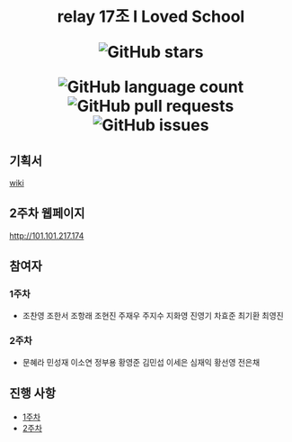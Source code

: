 <h1 align="center">
relay 17조 I Loved School
  
![GitHub stars](https://img.shields.io/github/stars/boostcamp-2020/relay_17?style=social)

![GitHub language count](https://img.shields.io/github/languages/count/boostcamp-2020/relay_17) ![GitHub pull requests](https://img.shields.io/github/issues-pr/boostcamp-2020/relay_17?color=green) ![GitHub issues](https://img.shields.io/github/issues/boostcamp-2020/relay_17)  

</h1>

## 기획서
[wiki](https://github.com/boostcamp-2020/relay_17/wiki/1%EC%A3%BC%EC%B0%A8-%EA%B8%B0%ED%9A%8D%EC%84%9C)

## 2주차 웹페이지
http://101.101.217.174

## 참여자

### 1주차
- 조찬영 조한서 조항래 조현진 주재우 주지수 지화영 진영기 차효준 최기환 최영진

### 2주차
- 문혜라 민성재 이소연 정부용 황영준 김민섭 이세은 심재익 황선영 전은채

## 진행 사항

- [1주차](https://github.com/boostcamp-2020/relay_17/wiki/1%EC%A3%BC%EC%B0%A8-%EC%9D%98%EA%B2%AC-%EB%AA%A9%EB%A1%9D)
- [2주차](https://github.com/boostcamp-2020/relay_17/wiki/2%EC%A3%BC%EC%B0%A8-%EC%A7%84%ED%96%89-%EC%82%AC%ED%95%AD)

